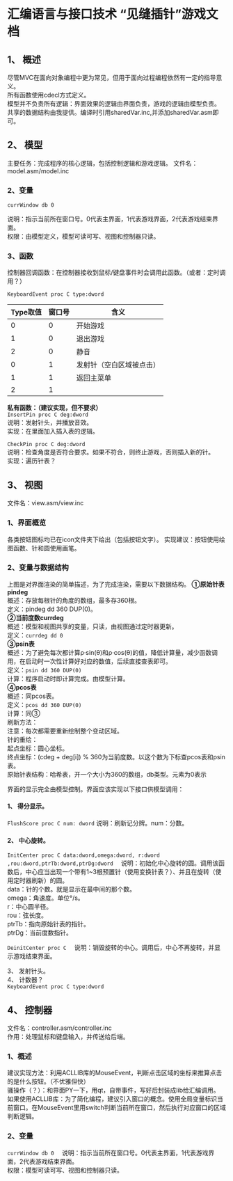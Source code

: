 # 汇编语言与接口技术 “见缝插针”游戏文档  
## 1、 概述
尽管MVC在面向对象编程中更为常见，但用于面向过程编程依然有一定的指导意义。  
所有函数使用cdecl方式定义。   
模型并不负责所有逻辑：界面效果的逻辑由界面负责，游戏的逻辑由模型负责。  
共享的数据结构由我提供。编译时引用sharedVar.inc,并添加sharedVar.asm即可。  
 
## 2、 模型
主要任务：完成程序的核心逻辑，包括控制逻辑和游戏逻辑。
文件名：model.asm/model.inc

### 2、变量  
```x86asm
currWindow db 0  
```
说明：指示当前所在窗口号。0代表主界面，1代表游戏界面，2代表游戏结束界面。  
权限：由模型定义，模型可读可写、视图和控制器只读。  

### 3、函数  
控制器回调函数：在控制器接收到鼠标/键盘事件时会调用此函数。（或者：定时调用？）  
```x86asm
KeyboardEvent proc C type:dword   
```


|Type取值|窗口号|含义|
|------|----|----|
|0|0|开始游戏|
|1|0|退出游戏|
|2|0|静音|
|0|1|发射针（空白区域被点击）|
|1|1|返回主菜单|
|2|1||	
		

**私有函数：（建议实现，但不要求）**   
`InsertPin proc C deg:dword  `  
说明：发射针头，并播放音效。  
实现：在里面加入插入表的逻辑。  

`CheckPin proc C deg:dword  `  
说明：检查角度是否符合要求。如果不符合，则终止游戏，否则插入新的针。  
实现：遍历针表？  
## 3、 视图
文件名：view.asm/view.inc  
### 1、界面概览


各类按钮图标均已在icon文件夹下给出（包括按钮文字）。
实现建议：按钮使用绘图函数、针和圆使用画笔。
### 2、变量与数据结构

上图是对界面渲染的简单描述，为了完成渲染，需要以下数据结构。
**①原始针表pindeg**  
概述：存放每根针的角度的数组，最多存360根。  
定义：pindeg dd 360 DUP(0)。  
**②当前度数currdeg**  
概述：模型和视图共享的变量，只读，由视图通过定时器更新。  
定义：`currdeg dd 0  `  
**③psin表**  
概述：为了避免每次都计算ρ·sin(θ)和ρ·cos(θ)的值，降低计算量，减少函数调用，在启动时一次性计算好对应的数值，后续直接查表即可。  
定义：`psin dd 360 DUP(0)  `  
计算：程序启动时即计算完成。由模型计算。  
**④pcos表**  
概述：同pcos表。  
定义：`pcos dd 360 DUP(0)`  
计算：同③  
刷新方法：  
注意：每次都需要重新绘制整个变动区域。  
针的重绘：  
起点坐标：圆心坐标。  
终点坐标：(cdeg + deg[i]) % 360为当前度数。以这个数为下标查pcos表和psin表。  
原始针表结构：哈希表，开一个大小为360的数组，db类型。元素为0表示  


界面的显示完全由模型控制。界面应该实现以下接口供模型调用：  
#### 1、 得分显示。
`FlushScore proc C num: dword`
说明：刷新记分牌。num：分数。
#### 2、 中心旋转。
`InitCenter proc C data:dword,omega:dword, r:dword ,rou:dword,ptrTb:dword,ptrDg:dword  `
说明：初始化中心旋转的圆。调用该函数后，中心应当出现一个带有1~3根预置针（使用变换针表？）、并且在旋转（使用定时器刷新）的圆。  
data：针的个数。就是显示在最中间的那个数。  
omega：角速度。单位°/s。  
r：中心圆半径。  
rou：弦长度。  
ptrTb：指向原始针表的指针。  
ptrDg：当前度数指针。  

`DeinitCenter proc C  `
说明：销毁旋转的中心。调用后，中心不再旋转，并显示游戏结束界面。  

3、 发射针头。  
4、 计数器？  
`KeyboardEvent proc C type:dword  `





## 4、 控制器
文件名：controller.asm/controller.inc  
作用：处理鼠标和键盘输入，并传送给后端。  
### 1、概述
建议实现方法：利用ACLLIB库的MouseEvent，判断点击区域的坐标来推算点击的是什么按钮。（不优雅但快）    
骚操作（？）：和界面PY一下，用qt，自带事件，写好后封装成lib给汇编调用。  
如果使用ACLLIB库：为了简化编程，建议引入窗口的概念。使用全局变量标识当前窗口。在MouseEvent里用switch判断当前所在窗口，然后执行对应窗口的区域判断逻辑。  
### 2、变量
`currWindow db 0  `
说明：指示当前所在窗口号。0代表主界面，1代表游戏界面，2代表游戏结束界面。  
权限：模型可读可写、视图和控制器只读。  


